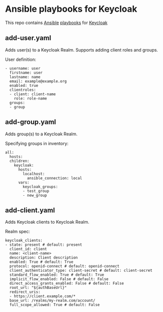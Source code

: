 # Ansible playbooks for Keycloak

This repo contains [Ansible](https://www.ansible.com) [playbooks](https://docs.ansible.com/ansible/latest/user_guide/playbooks_intro.html) for [Keycloak](https://www.keycloak.org)

## add-user.yaml

Adds user(s) to a Keycloak Realm. Supports adding client roles and groups.

User definition:
```
- username: user
  firstname: user
  lastname: name
  email: example@example.org
  enabled: true
  clientroles:
  - client: client-name
    role: role-name
  groups:
  - group
```

## add-group.yaml

Adds group(s) to a Keycloak Realm. 

Specifying groups in inventory:
```
all:
  hosts:
  children:
    keycloak:
      hosts:
        localhost:
          ansible_connection: local
      vars:
        keycloak_groups:
        - test_group
        - new_group
```

## add-client.yaml

Adds Keycloak clients to Keycloak Realm.

Realm spec:
```
keycloak_clients:
- state: present # default: present
  client_id: client
  name: <client-name>
  description: Client description
  enabled: True # default: True
  protocol: openid-connect # default: openid-connect
  client_authenticator_type: client-secret # default: client-secret
  standard_flow_enabled: True # default: True
  implicit_flow_enabled: False # default: False
  direct_access_grants_enabled: False # default: False
  root_url: "${authBaseUrl}"
  redirect_uris:
  - https://client.example.com/*
  base_url: /realms/my-realm.com/account/
  full_scope_allowed: True # default: False
```
